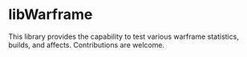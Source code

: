 # libWarframe

This library provides the capability to test various warframe statistics,
builds, and affects. Contributions are welcome.
